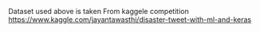 Dataset used above is taken From kaggele competition https://www.kaggle.com/jayantawasthi/disaster-tweet-with-ml-and-keras
